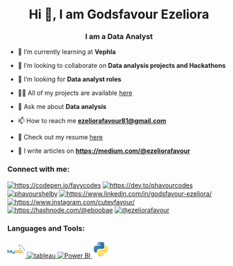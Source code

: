 <h1 align="center">Hi 👋, I am Godsfavour Ezeliora</h1>
<h3 align="center">I am a Data Analyst</h3>

- 🌱 I’m currently learning at **Vephla**

- 👯 I’m looking to collaborate on **Data analysis projects and Hackathons**

- 🤝 I’m looking for **Data analyst roles**

- 👨‍💻 All of my projects are available [here](https://www.datascienceportfol.io/GodsfavourEzeliora)

- 💬 Ask me about **Data analysis**

- 📫 How to reach me **ezeliorafavour81@gmail.com**

- 📄 Check out my resume [here](https://docs.google.com/document/d/1_kLPCK3jQuV81i0aqt0TDUXVmiIyMJb80vta7vzMQRo/edit?usp=sharing)

- 📝 I write articles on **https://medium.com/@ezeliorafavour**

<h3 align="left">Connect with me:</h3>
<p align="left">
<a href="https://codepen.io/https://codepen.io/favycodes" target="blank"><img align="center" src="https://raw.githubusercontent.com/rahuldkjain/github-profile-readme-generator/master/src/images/icons/Social/codepen.svg" alt="https://codepen.io/favycodes" height="30" width="40" /></a>
<a href="https://dev.to/https://dev.to/phavourcodes" target="blank"><img align="center" src="https://raw.githubusercontent.com/rahuldkjain/github-profile-readme-generator/master/src/images/icons/Social/devto.svg" alt="https://dev.to/phavourcodes" height="30" width="40" /></a>
<a href="https://twitter.com/phavourshelby" target="blank"><img align="center" src="https://raw.githubusercontent.com/rahuldkjain/github-profile-readme-generator/master/src/images/icons/Social/twitter.svg" alt="phavourshelby" height="30" width="40" /></a>
<a href="https://linkedin.com/in/https://www.linkedin.com/in/godsfavour-ezeliora/" target="blank"><img align="center" src="https://raw.githubusercontent.com/rahuldkjain/github-profile-readme-generator/master/src/images/icons/Social/linked-in-alt.svg" alt="https://www.linkedin.com/in/godsfavour-ezeliora/" height="30" width="40" /></a>
<a href="https://instagram.com/https://www.instagram.com/cuteyfavour/" target="blank"><img align="center" src="https://raw.githubusercontent.com/rahuldkjain/github-profile-readme-generator/master/src/images/icons/Social/instagram.svg" alt="https://www.instagram.com/cuteyfavour/" height="30" width="40" /></a>
<a href="https://hashnode.com/https://hashnode.com/@eboobae" target="blank"><img align="center" src="https://raw.githubusercontent.com/rahuldkjain/github-profile-readme-generator/master/src/images/icons/Social/hashnode.svg" alt="https://hashnode.com/@eboobae" height="30" width="40" /></a>
<a href="https://medium.com/@ezeliorafavour" target="blank"><img align="center" src="https://raw.githubusercontent.com/rahuldkjain/github-profile-readme-generator/master/src/images/icons/Social/medium.svg" alt="@ezeliorafavour" height="30" width="40" /></a>
</p>

<h3 align="left">Languages and Tools:</h3>
<p align="left">
  <a href="https://www.mysql.com/" target="_blank" rel="noreferrer">
    <img src="https://raw.githubusercontent.com/devicons/devicon/master/icons/mysql/mysql-original-wordmark.svg" alt="mysql" width="40" height="40"/>
  </a>
  <a href="https://www.tableau.com/" target="_blank" rel="noreferrer">
    <img src="https://upload.wikimedia.org/wikipedia/commons/4/4b/Tableau_Logo.png" alt="tableau" width="50" height="20"/>
  </a>
  <a href="https://powerbi.microsoft.com/" target="_blank" rel="noreferrer">
    <img src="https://github.com/microsoft/PowerBI-Icons/blob/main/SVG/Power-BI.svg" alt="Power BI" width="40" height="40"/>
  </a>
  <a href="https://www.python.org/" target="_blank" rel="noreferrer">
    <img src="https://raw.githubusercontent.com/devicons/devicon/master/icons/python/python-original.svg" alt="python" width="40" height="40"/>
  </a>
</p>
<!-- [![Anurag's GitHub stats](https://github-readme-stats.vercel.app/api?username=favy-codez)](https://github.com/anuraghazra/github-readme-stats)
![Top Langs](https://github-readme-stats.vercel.app/api/top-langs/?username=favy-codez&layout=compact)
 -->
